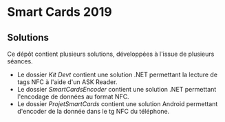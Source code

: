 # Smart Cards 2019

## Solutions

Ce dépôt contient plusieurs solutions, développées à l'issue de plusieurs séances.
* Le dossier *Kit Devt* contient une solution .NET permettant la lecture de tags NFC à l'aide d'un ASK Reader.
* Le dossier *SmartCardsEncoder* contient une solution .NET permettant l'encodage de données au format NFC.
* Le dossier *ProjetSmartCards* contient une solution Android permettant d'encoder de la donnée dans le tg NFC du téléphone.